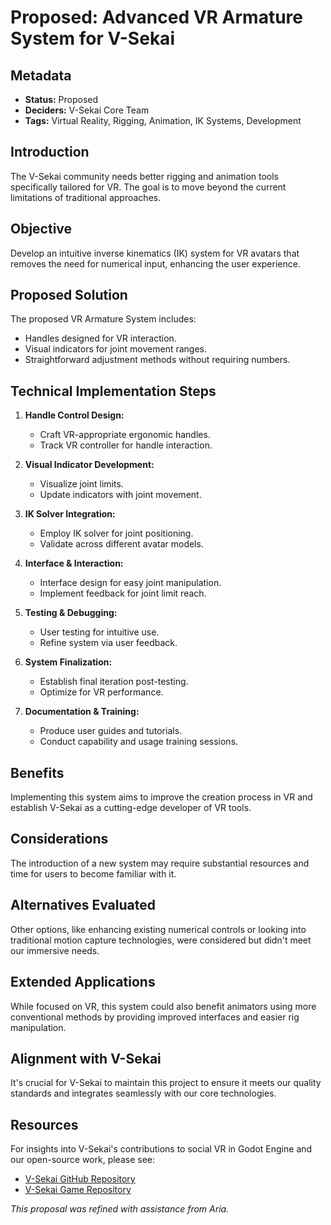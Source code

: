# Proposed: Advanced VR Armature System for V-Sekai

## Metadata

- **Status:** Proposed
- **Deciders:** V-Sekai Core Team
- **Tags:** Virtual Reality, Rigging, Animation, IK Systems, Development

## Introduction

The V-Sekai community needs better rigging and animation tools specifically tailored for VR. The goal is to move beyond the current limitations of traditional approaches.

## Objective

Develop an intuitive inverse kinematics (IK) system for VR avatars that removes the need for numerical input, enhancing the user experience.

## Proposed Solution

The proposed VR Armature System includes:

- Handles designed for VR interaction.
- Visual indicators for joint movement ranges.
- Straightforward adjustment methods without requiring numbers.

## Technical Implementation Steps

1. **Handle Control Design:**

   - Craft VR-appropriate ergonomic handles.
   - Track VR controller for handle interaction.

2. **Visual Indicator Development:**

   - Visualize joint limits.
   - Update indicators with joint movement.

3. **IK Solver Integration:**

   - Employ IK solver for joint positioning.
   - Validate across different avatar models.

4. **Interface & Interaction:**

   - Interface design for easy joint manipulation.
   - Implement feedback for joint limit reach.

5. **Testing & Debugging:**

   - User testing for intuitive use.
   - Refine system via user feedback.

6. **System Finalization:**

   - Establish final iteration post-testing.
   - Optimize for VR performance.

7. **Documentation & Training:**
   - Produce user guides and tutorials.
   - Conduct capability and usage training sessions.

## Benefits

Implementing this system aims to improve the creation process in VR and establish V-Sekai as a cutting-edge developer of VR tools.

## Considerations

The introduction of a new system may require substantial resources and time for users to become familiar with it.

## Alternatives Evaluated

Other options, like enhancing existing numerical controls or looking into traditional motion capture technologies, were considered but didn't meet our immersive needs.

## Extended Applications

While focused on VR, this system could also benefit animators using more conventional methods by providing improved interfaces and easier rig manipulation.

## Alignment with V-Sekai

It's crucial for V-Sekai to maintain this project to ensure it meets our quality standards and integrates seamlessly with our core technologies.

## Resources

For insights into V-Sekai's contributions to social VR in Godot Engine and our open-source work, please see:

- [V-Sekai GitHub Repository](https://github.com/v-sekai)
- [V-Sekai Game Repository](https://github.com/v-sekai/v-sekai-game)

_This proposal was refined with assistance from Aria._
